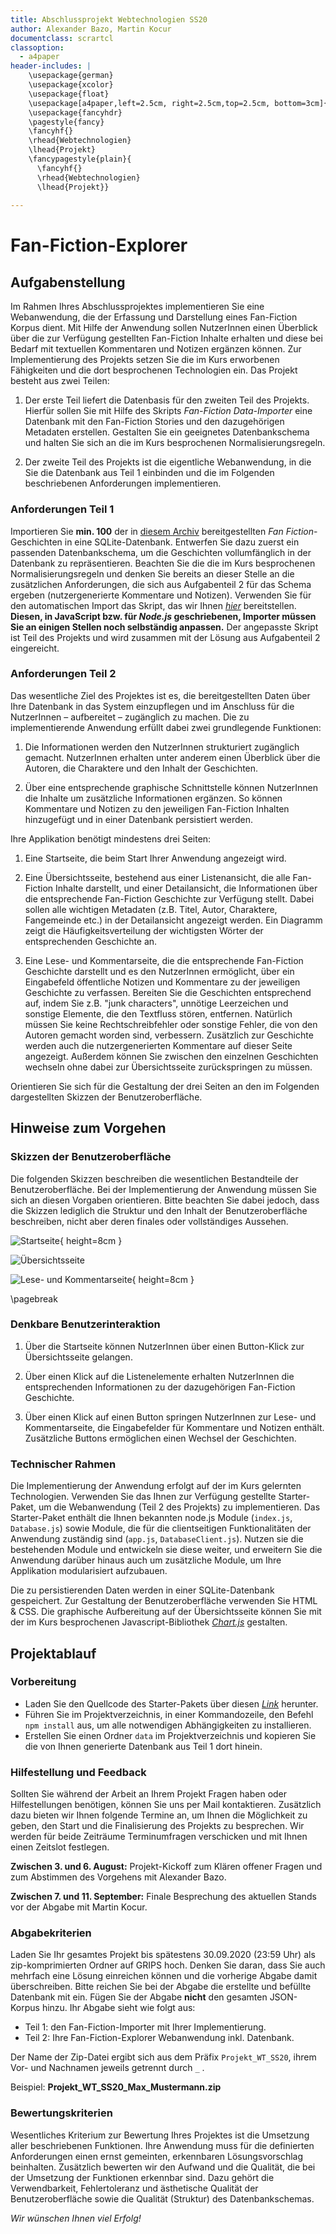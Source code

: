 ```yaml
---
title: Abschlussprojekt Webtechnologien SS20
author: Alexander Bazo, Martin Kocur
documentclass: scrartcl
classoption:
  - a4paper
header-includes: |
    \usepackage{german}
	\usepackage{xcolor}
	\usepackage{float} 
    \usepackage[a4paper,left=2.5cm, right=2.5cm,top=2.5cm, bottom=3cm]{geometry}
    \usepackage{fancyhdr}
    \pagestyle{fancy}
    \fancyhf{}
    \rhead{Webtechnologien}
    \lhead{Projekt}
    \fancypagestyle{plain}{
      \fancyhf{}
      \rhead{Webtechnologien}
      \lhead{Projekt}}
      
---
```


# Fan-Fiction-Explorer

## Aufgabenstellung

Im Rahmen Ihres Abschlussprojektes implementieren Sie eine Webanwendung, die der Erfassung und Darstellung eines Fan-Fiction Korpus dient. Mit Hilfe der Anwendung sollen NutzerInnen einen Überblick über die zur Verfügung gestellten Fan-Fiction Inhalte erhalten und diese bei Bedarf mit textuellen Kommentaren und Notizen ergänzen können. Zur Implementierung des Projekts setzen Sie die im Kurs erworbenen Fähigkeiten und die dort besprochenen Technologien ein. Das Projekt besteht aus zwei Teilen:

1.  Der erste Teil liefert die Datenbasis für den zweiten Teil des Projekts. Hierfür sollen Sie mit Hilfe des Skripts _Fan-Fiction Data-Importer_ eine Datenbank mit den Fan-Fiction Stories und den dazugehörigen Metadaten erstellen. Gestalten Sie ein geeignetes Datenbankschema und halten Sie sich an die im Kurs besprochenen Normalisierungsregeln.

2. Der zweite Teil des Projekts ist die eigentliche Webanwendung, in die Sie die Datenbank aus Teil 1 einbinden und die im Folgenden beschriebenen Anforderungen implementieren.
   
### Anforderungen Teil 1

Importieren Sie **min. 100** der in [diesem Archiv](https://files.mi.ur.de/f/7997433f650b401daba7/?dl=1)
bereitgestellten *Fan Fiction*-Geschichten in eine SQLite-Datenbank. Entwerfen Sie dazu zuerst ein passenden Datenbankschema, um die Geschichten vollumfänglich in der Datenbank zu repräsentieren. Beachten Sie die die im Kurs besprochenen Normalisierungsregeln und denken Sie bereits an dieser Stelle an die zusätzlichen Anforderungen, die sich aus Aufgabenteil 2 für das Schema ergeben (nutzergenerierte Kommentare und Notizen). Verwenden Sie für den automatischen Import das Skript, das wir Ihnen [_hier_](https://github.com/Webtechnologien-Regensburg/Fan-Fiction-Data-Importer) bereitstellen. **Diesen, in JavaScript bzw. für *Node.js* geschriebenen, Importer müssen Sie an einigen Stellen noch selbständig anpassen.** Der angepasste Skript ist Teil des Projekts und wird zusammen mit der Lösung aus Aufgabenteil 2 eingereicht.

### Anforderungen Teil 2

Das wesentliche Ziel des Projektes ist es, die bereitgestellten Daten über Ihre Datenbank in das System einzupflegen und im Anschluss für die NutzerInnen – aufbereitet – zugänglich zu machen. Die zu implementierende Anwendung erfüllt dabei zwei grundlegende Funktionen: 

1. Die Informationen werden den NutzerInnen strukturiert zugänglich gemacht. NutzerInnen erhalten unter anderem einen Überblick über die Autoren, die Charaktere und den Inhalt der Geschichten.

2. Über eine entsprechende graphische Schnittstelle können NutzerInnen die Inhalte um zusätzliche Informationen ergänzen. So können Kommentare und Notizen zu den jeweiligen Fan-Fiction Inhalten hinzugefügt und in einer Datenbank persistiert werden. 

Ihre Applikation benötigt mindestens drei Seiten:

1. Eine Startseite, die beim Start Ihrer Anwendung angezeigt wird.

2. Eine Übersichtsseite, bestehend aus einer Listenansicht, die alle Fan-Fiction Inhalte darstellt, und einer Detailansicht, die Informationen über die entsprechende Fan-Fiction Geschichte zur Verfügung stellt. Dabei sollen alle wichtigen Metadaten (z.B. Titel, Autor, Charaktere, Fangemeinde etc.) in der Detailansicht angezeigt werden. Ein Diagramm zeigt die Häufigkeitsverteilung der wichtigsten Wörter der entsprechenden Geschichte an.

3. Eine Lese- und Kommentarseite, die die entsprechende Fan-Fiction Geschichte darstellt und es den NutzerInnen ermöglicht, über ein Eingabefeld öffentliche Notizen und Kommentare zu der jeweiligen Geschichte zu verfassen. Bereiten Sie die Geschichten entsprechend auf, indem Sie  z.B. "junk characters", unnötige Leerzeichen und sonstige Elemente, die den Textfluss stören, entfernen. Natürlich müssen Sie keine Rechtschreibfehler oder sonstige Fehler, die von den Autoren gemacht worden sind, verbessern. Zusätzlich zur Geschichte werden auch die nutzergenerierten Kommentare auf dieser Seite angezeigt. Außerdem können Sie zwischen den einzelnen Geschichten wechseln ohne dabei zur Übersichtsseite zurückspringen zu müssen.

Orientieren Sie sich für die Gestaltung der drei Seiten an den im Folgenden dargestellten Skizzen der Benutzeroberfläche.

## Hinweise zum Vorgehen

### Skizzen der Benutzeroberfläche

Die folgenden Skizzen beschreiben die wesentlichen Bestandteile der Benutzeroberfläche. Bei der Implementierung der Anwendung müssen Sie sich an diesen Vorgaben orientieren. Bitte
beachten Sie dabei jedoch, dass die Skizzen lediglich die Struktur und den Inhalt der Benutzeroberfläche beschreiben, nicht aber deren finales oder vollständiges Aussehen.

![Startseite](Home.PNG){ height=8cm }

![Übersichtsseite](Acts.PNG)

![Lese- und Kommentarseite](Scene.PNG){ height=8cm }

\pagebreak

### Denkbare Benutzerinteraktion

1. Über die Startseite können NutzerInnen über einen Button-Klick zur Übersichtsseite gelangen.

2. Über einen Klick auf die Listenelemente erhalten NutzerInnen die entsprechenden Informationen zu der dazugehörigen Fan-Fiction Geschichte.

3. Über einen Klick auf einen Button springen NutzerInnen zur Lese- und Kommentarseite, die Eingabefelder für Kommentare und Notizen enthält.  Zusätzliche Buttons ermöglichen einen Wechsel der Geschichten.

### Technischer Rahmen

Die Implementierung der Anwendung erfolgt auf der im Kurs gelernten Technologien. Verwenden Sie das Ihnen zur Verfügung gestellte Starter-Paket, um die Webanwendung (Teil 2 des Projekts) zu implementieren. Das Starter-Paket enthält die Ihnen bekannten node.js Module (`index.js`, `Database.js`) sowie Module, die für die clientseitigen Funktionalitäten der Anwendung zuständig sind (`app.js`, `DatabaseClient.js`). Nutzen sie die bestehenden Module und entwickeln sie diese weiter, und erweitern Sie die Anwendung darüber hinaus auch um zusätzliche Module, um Ihre Applikation modularisiert aufzubauen.

Die zu persistierenden Daten werden in einer SQLite-Datenbank gespeichert. Zur Gestaltung der Benutzeroberfläche verwenden Sie HTML & CSS. Die graphische Aufbereitung auf der Übersichtsseite können Sie mit der im Kurs besprochenen Javascript-Bibliothek [*Chart.js*](http://www.chartjs.org/) gestalten. 

## Projektablauf

### Vorbereitung

- Laden Sie den Quellcode des Starter-Pakets über diesen [_Link_](https://github.com/Webtechnologien-Regensburg/Fan-Fiction-Starter/archive/master.zip) herunter.
- Führen Sie im Projektverzeichnis, in einer Kommandozeile, den Befehl `npm install` aus, um alle notwendigen Abhängigkeiten zu installieren.
- Erstellen Sie einen Ordner `data` im Projektverzeichnis und kopieren Sie die von Ihnen generierte Datenbank aus Teil 1 dort hinein.

### Hilfestellung und Feedback

Sollten Sie während der Arbeit an Ihrem Projekt Fragen haben oder Hilfestellungen benötigen, können Sie uns per Mail kontaktieren.  Zusätzlich dazu bieten wir Ihnen folgende Termine an, um Ihnen die Möglichkeit zu geben, den Start und die Finalisierung des Projekts zu besprechen. Wir werden für beide Zeiträume Terminumfragen verschicken und mit Ihnen einen Zeitslot festlegen.

**Zwischen 3. und 6. August:** Projekt-Kickoff zum Klären offener Fragen und zum Abstimmen des Vorgehens mit Alexander Bazo. 

**Zwischen 7. und 11. September:** Finale Besprechung des aktuellen Stands vor der Abgabe mit Martin Kocur.

### Abgabekriterien

Laden Sie Ihr gesamtes Projekt bis spätestens 30.09.2020 (23:59 Uhr) als zip-komprimierten Ordner auf GRIPS hoch.  Denken Sie daran, dass Sie auch mehrfach eine Lösung einreichen können und die vorherige Abgabe damit überschreiben.  Bitte reichen Sie bei der Abgabe die erstellte und befüllte Datenbank mit ein. Fügen Sie der Abgabe **nicht** den gesamten JSON-Korpus hinzu. Ihr Abgabe sieht wie folgt aus:

- Teil 1: den Fan-Fiction-Importer mit Ihrer Implementierung.
- Teil 2: Ihre Fan-Fiction-Explorer Webanwendung inkl. Datenbank.

Der Name der Zip-Datei ergibt sich aus dem Präfix `Projekt_WT_SS20`, ihrem Vor- und Nachnamen jeweils getrennt durch `_` .

Beispiel: **Projekt_WT_SS20_Max_Mustermann.zip**

### Bewertungskriterien

Wesentliches Kriterium zur Bewertung Ihres Projektes ist die Umsetzung aller beschriebenen Funktionen. Ihre Anwendung muss für die definierten Anforderungen einen ernst gemeinten, erkennbaren Lösungsvorschlag beinhalten. Zusätzlich bewerten wir den Aufwand und die Qualität, die bei der Umsetzung der Funktionen erkennbar sind. Dazu gehört die Verwendbarkeit, Fehlertoleranz und ästhetische Qualität der Benutzeroberfläche sowie die Qualität (Struktur) des Datenbankschemas.

*Wir wünschen Ihnen viel Erfolg!*
